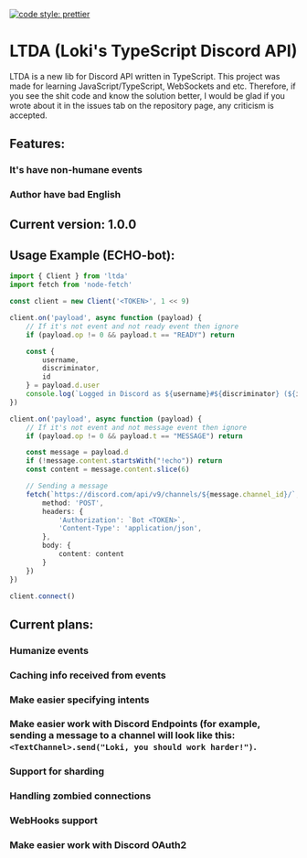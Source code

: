 [![code style: prettier](https://img.shields.io/badge/code_style-prettier-ff69b4.svg?style=flat-square)](https://github.com/prettier/prettier)
# LTDA (Loki's TypeScript Discord API)
LTDA is a new lib for Discord API written in TypeScript. This project was made for learning JavaScript/TypeScript, WebSockets and etc. Therefore, if you see the shit code and know the solution better, I would be glad if you wrote about it in the issues tab on the repository page, any criticism is accepted.

## Features:
### It's have non-humane events
### Author have bad English

## Current version: 1.0.0

## Usage Example (ECHO-bot):
```ts
import { Client } from 'ltda'
import fetch from 'node-fetch'

const client = new Client('<TOKEN>', 1 << 9)

client.on('payload', async function (payload) {
    // If it's not event and not ready event then ignore
    if (payload.op != 0 && payload.t == "READY") return

    const {
        username,
        discriminator,
        id
    } = payload.d.user
    console.log(`Logged in Discord as ${username}#${discriminator} (${id})!`)
})

client.on('payload', async function (payload) {
    // If it's not event and not message event then ignore
    if (payload.op != 0 && payload.t == "MESSAGE") return

    const message = payload.d
    if (!message.content.startsWith("!echo")) return
    const content = message.content.slice(6)

    // Sending a message
    fetch(`https://discord.com/api/v9/channels/${message.channel_id}/`, {
        method: 'POST',
        headers: {
            'Authorization': `Bot <TOKEN>`,
            'Content-Type': 'application/json',
        },
        body: {
            content: content
        }
    })
})

client.connect()
```

## Current plans:
### Humanize events
### Caching info received from events
### Make easier specifying intents
### Make easier work with Discord Endpoints (for example, sending a message to a channel will look like this: `<TextChannel>.send("Loki, you should work harder!")`.
### Support for sharding
### Handling zombied connections
### WebHooks support
### Make easier work with Discord OAuth2
